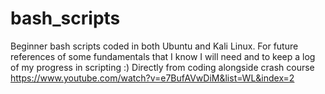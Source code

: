 # bash_scripts

Beginner bash scripts coded in both Ubuntu and Kali Linux.
For future references of some fundamentals that I know I will need and to keep a log of my progress in scripting :)
Directly from coding alongside crash course https://www.youtube.com/watch?v=e7BufAVwDiM&list=WL&index=2
